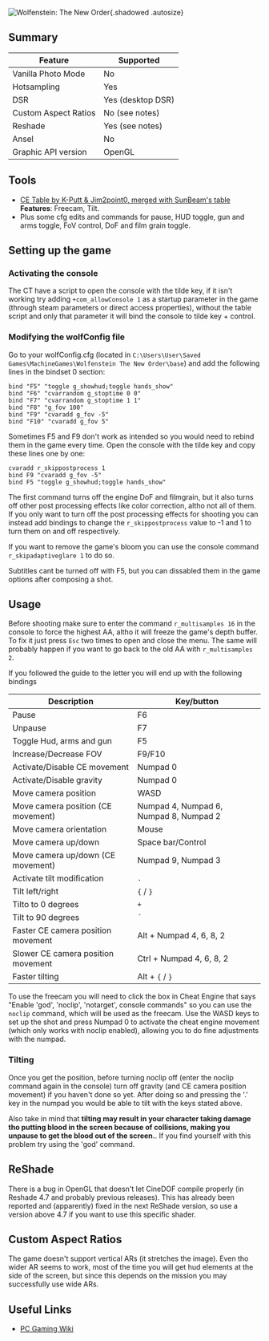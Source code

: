 ![Wolfenstein: The New Order](\Images\wolfenstein_the_new_order.png "Shot by Originalnicodr"){.shadowed .autosize}
 
## Summary
 
Feature | Supported
--|--
Vanilla Photo Mode | No
Hotsampling | Yes
DSR | Yes (desktop DSR)
Custom Aspect Ratios | No (see notes)
Reshade | Yes (see notes)
Ansel | No
Graphic API version | OpenGL
 
## Tools
 
* [CE Table by K-Putt & Jim2point0, merged with SunBeam's table](\CheatTables\wolfenstein_the_new_order.CT)  
**Features**: Freecam, Tilt.
* Plus some cfg edits and commands for pause, HUD toggle, gun and arms toggle, FoV control, DoF and film grain toggle.
 
## Setting up the game
 
### Activating the console
The CT have a script to open the console with the tilde key, if it isn't working try adding `+com_allowConsole 1` as a startup parameter in the game (through steam parameters or direct access properties), without the table script and only that parameter it will bind the console to tilde key + control.
 
### Modifying the wolfConfig file
 
Go to your wolfConfig.cfg (located in `C:\Users\User\Saved Games\MachineGames\Wolfenstein The New Order\base`) and add the following lines in the bindset 0 section:
 
```
bind "F5" "toggle g_showhud;toggle hands_show"
bind "F6" "cvarrandom g_stoptime 0 0"
bind "F7" "cvarrandom g_stoptime 1 1"
bind "F8" "g_fov 100"
bind "F9" "cvaradd g_fov -5"
bind "F10" "cvaradd g_fov 5"
```
 
Sometimes F5 and F9 don't work as intended so you would need to rebind them in the game every time. Open the console with the tilde key and copy these lines one by one:
 
```
cvaradd r_skippostprocess 1
bind F9 "cvaradd g_fov -5"
bind F5 "toggle g_showhud;toggle hands_show"
```
 
The first command turns off the engine DoF and filmgrain, but it also turns off other post processing effects like color correction, altho not all of them. If you only want to turn off the post processing effects for shooting you can instead add bindings to change the `r_skippostprocess` value to -1 and 1 to turn them on and off respectively.

If you want to remove the game's bloom you can use the console command `r_skipadaptiveglare 1` to do so.

Subtitles cant be turned off with F5, but you can dissabled them in the game options after composing a shot.
 
## Usage
 
Before shooting make sure to enter the command `r_multisamples 16` in the console to force the highest AA, altho it will freeze the game's depth buffer. To fix it just press `Esc` two times to open and close the menu. The same will probably happen if you want to go back to the old AA with `r_multisamples 2`.
 
 
If you followed the guide to the letter you will end up with the following bindings
 
Description | Key/button 
--|--
Pause | F6
Unpause | F7
Toggle Hud, arms and gun | F5
Increase/Decrease FOV | F9/F10
Activate/Disable CE movement | Numpad 0
Activate/Disable gravity | Numpad 0
Move camera position| WASD
Move camera position (CE movement) | Numpad 4, Numpad 6, Numpad 8, Numpad 2
Move camera orientation| Mouse
Move camera up/down | Space bar/Control
Move camera up/down (CE movement)| Numpad 9, Numpad 3
Activate tilt modification | `.`
Tilt left/right | `{` / `}`
Tilto to 0 degrees | `+`
Tilt to 90 degrees | `´`
Faster CE camera position movement | Alt + Numpad 4, 6, 8, 2
Slower CE camera position movement | Ctrl + Numpad 4, 6, 8, 2
Faster tilting | Alt + `{` / `}`
 
To use the freecam you will need to click the box in Cheat Engine that says "Enable 'god', 'noclip', 'notarget', console commands" so you can use the `noclip` command, which will be used as the freecam. Use the WASD keys to set up the shot and press Numpad 0 to activate the cheat engine movement (which only works with noclip enabled), allowing you to do fine adjustments with the numpad.
 
### Tilting
 
Once you get the position, before turning noclip off (enter the noclip command again in the console) turn off gravity (and CE camera position movement) if you haven't done so yet. After doing so and pressing the '.' key in the numpad you would be able to tilt with the keys stated above. 
 
Also take in mind that **tilting may result in your character taking damage tho putting blood in the screen because of collisions, making you unpause to get the blood out of the screen.**. If you find yourself with this problem try using the 'god' command.
 
 
 
 
## ReShade
 
There is a bug in OpenGL that doesn't let CineDOF compile properly (in Reshade 4.7 and probably previous releases). This has already been reported and (apparently) fixed in the next ReShade version, so use a version above 4.7 if you want to use this specific shader.
 
 
 
## Custom Aspect Ratios 
 
The game doesn't support vertical ARs (it stretches the image). Even tho wider AR seems to work, most of the time you will get hud elements at the side of the screen, but since this depends on the mission you may successfully use wide ARs.
 
## Useful Links
 
* [PC Gaming Wiki](https://www.pcgamingwiki.com/wiki/Wolfenstein:_The_New_Order)